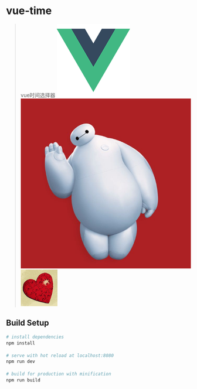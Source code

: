 # vue-time

> vue时间选择器
![Image text](https://raw.githubusercontent.com/smallbrook/vue-time/master/src/assets/logo.png)
![Image text](https://raw.githubusercontent.com/smallbrook/vue-time/master/src/assets/%E5%A4%A7%E7%99%BD.jpg)
![Image text](https://raw.githubusercontent.com/smallbrook/vue-time/master/src/assets/%E5%B0%8F%E5%B0%8F%E6%BA%AA.gif)

## Build Setup

``` bash
# install dependencies
npm install

# serve with hot reload at localhost:8080
npm run dev

# build for production with minification
npm run build

```

